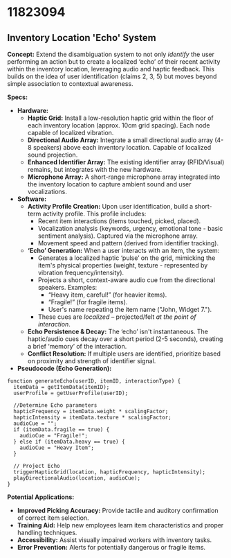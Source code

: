 # 11823094

## Inventory Location 'Echo' System

**Concept:** Extend the disambiguation system to not only *identify* the user performing an action but to create a localized ‘echo’ of their recent activity within the inventory location, leveraging audio and haptic feedback. This builds on the idea of user identification (claims 2, 3, 5) but moves beyond simple association to contextual awareness.

**Specs:**

*   **Hardware:**
    *   **Haptic Grid:** Install a low-resolution haptic grid within the floor of each inventory location (approx. 10cm grid spacing). Each node capable of localized vibration.
    *   **Directional Audio Array:** Integrate a small directional audio array (4-8 speakers) above each inventory location.  Capable of localized sound projection.
    *   **Enhanced Identifier Array:** The existing identifier array (RFID/Visual) remains, but integrates with the new hardware.
    *   **Microphone Array:** A short-range microphone array integrated into the inventory location to capture ambient sound and user vocalizations.
*   **Software:**
    *   **Activity Profile Creation:** Upon user identification, build a short-term activity profile.  This profile includes:
        *   Recent item interactions (items touched, picked, placed).
        *   Vocalization analysis (keywords, urgency, emotional tone - basic sentiment analysis).  Captured via the microphone array.
        *   Movement speed and pattern (derived from identifier tracking).
    *   **‘Echo’ Generation:**  When a user interacts with an item, the system:
        *   Generates a localized haptic ‘pulse’ on the grid, mimicking the item's physical properties (weight, texture - represented by vibration frequency/intensity).
        *   Projects a short, context-aware audio cue from the directional speakers. Examples:
            *   “Heavy item, careful!” (for heavier items).
            *   “Fragile!” (for fragile items).
            *   User's name repeating the item name ("John, Widget 7.").
        *   These cues are *localized* – projected/felt *at the point of interaction*.
    *   **Echo Persistence & Decay:** The ‘echo’ isn't instantaneous. The haptic/audio cues decay over a short period (2-5 seconds), creating a brief ‘memory’ of the interaction.
    *   **Conflict Resolution:** If multiple users are identified, prioritize based on proximity and strength of identifier signal.
*   **Pseudocode (Echo Generation):**

```
function generateEcho(userID, itemID, interactionType) {
  itemData = getItemData(itemID);
  userProfile = getUserProfile(userID);

  //Determine Echo parameters
  hapticFrequency = itemData.weight * scalingFactor;
  hapticIntensity = itemData.texture * scalingFactor;
  audioCue = "";
  if (itemData.fragile == true) {
    audioCue = "Fragile!";
  } else if (itemData.heavy == true) {
    audioCue = "Heavy Item";
  }

  // Project Echo
  triggerHapticGrid(location, hapticFrequency, hapticIntensity);
  playDirectionalAudio(location, audioCue);
}
```

**Potential Applications:**

*   **Improved Picking Accuracy:** Provide tactile and auditory confirmation of correct item selection.
*   **Training Aid:**  Help new employees learn item characteristics and proper handling techniques.
*   **Accessibility:**  Assist visually impaired workers with inventory tasks.
*   **Error Prevention:** Alerts for potentially dangerous or fragile items.